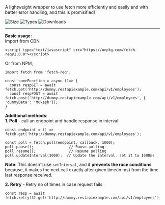 A lightweight wrapper to use fetch more efficiently and easily and with better error handling, and this is promisified!

![Size](https://badgen.net/bundlephobia/minzip/fetch-req)
![Types](https://badgen.net/npm/types/fetch-req)
![Downloads](https://badgen.net/npm/dt/fetch-req)

---

**Basic usage:**  
import from CDN
```
<script type="text/javascript" src="https://unpkg.com/fetch-req@1.0.0"></script>
```

Or from NPM,

```
import fetch from 'fetch-req';
```


```
const someFunction = async ()=> {
  const respGET = await fetch.get('http://dummy.restapiexample.com/api/v1/employees');
  const respPOST = await fetch.post('http://dummy.restapiexample.com/api/v1/employees', { 'dummyData': 'Mukesh'});
}
```

**Additional methods:**  
**1. Poll** - call an endpoint and handle response in interval.  
```
const endpoint = () => fetch.get('http://dummy.restapiexample.com/api/v1/employees');

const poll = fetch.poll(endpoint, callback, 1000);
poll.pause();                // Pause polling
poll.resume();               // Resume polling
poll.updateInterval(1000);  // Update the interval, set it to 1000ms
```

**Note:** This doesn't use `setInterval`, and it **prevents the race conditions** because, it makes the next call exactly after given time(in ms) 
from the time last response received.

**2. Retry** - Retry no of times in case request fails.  
```
const resp = await fetch.retry(3).get('http://dummy.restapiexample.com/api/v1/employees');
```

